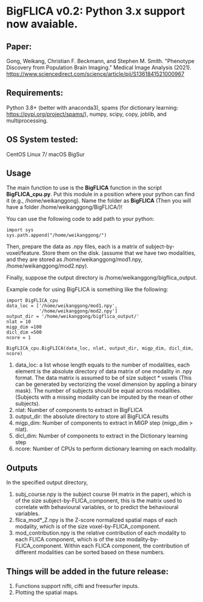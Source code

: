 # BigFLICA v0.2: Python 3.x support now avaiable.

## Paper:
Gong, Weikang, Christian F. Beckmann, and Stephen M. Smith. "Phenotype Discovery from Population Brain Imaging." Medical Image Analysis (2021).
https://www.sciencedirect.com/science/article/pii/S1361841521000967

## Requirements:
Python 3.8+ (better with anaconda3), spams (for dictionary learning: https://pypi.org/project/spams/), numpy, scipy, copy, joblib, and multiprocessing.

## OS System tested:
CentOS Linux 7/ macOS BigSur

## Usage
The main function to use is the **BigFLICA** function in the script **BigFLICA_cpu.py**. Put this module in a position where your python can find it (e.g., /home/weikanggong). Name the folder as **BigFLICA** (Then you will have a folder /home/weikanggong/BigFLICA/)!

You can use the following code to add path to your python:
```
import sys
sys.path.append("/home/weikanggong/")
```

Then, prepare the data as .npy files, each is a matrix of subject-by-voxel/feature. Store them on the disk.
(assume that we have two modalities, and they are stored as /home/weikanggong/mod1.npy, /home/weikanggong/mod2.npy). 

Finally, suppose the output directory is /home/weikanggong/bigflica_output. 

Example code for using BigFLICA is something like the following:
```
import BigFLICA_cpu
data_loc = ['/home/weikanggong/mod1.npy',
            '/home/weikanggong/mod2.npy']
output_dir = '/home/weikanggong/bigflica_output/'
nlat = 10
migp_dim =100
dicl_dim =500
ncore = 1

BigFLICA_cpu.BigFLICA(data_loc, nlat, output_dir, migp_dim, dicl_dim, ncore)

```
1. data_loc: a list whose length equals to the number of modalities, each element is the absolute directory of data
          matrix of one modality in .npy format. The data matrix is assumed to be of size subject * voxels (This can be generated by vectorizing the voxel dimension by appling a binary mask).
          The number of subjects should be equal across modalities. (Subjects with a missing modality can be imputed by the             mean of other subjects).
2. nlat: Number of components to extract in BigFLICA
3. output_dir: the absolute directory to store all BigFLICA results
4. migp_dim: Number of components to extract in MIGP step (migp_dim > nlat).
5. dicl_dim: Number of components to extract in the Dictionary learning step
6. ncore: Number of CPUs to perform dictionary learning on each modality.

## Outputs
In the specified output directory,
1. subj_course.npy is the subject course (H matrix in the paper), which is of the size subject-by-FLICA_component, this is the matrix used to correlate with behavioural variables, or to predict the behavioural variables.
2. flica_mod*_Z.npy is the Z-score normalized spatial maps of each modality, which is of the size voxel-by-FLICA_component.
3. mod_contribution.npy is the relative contribution of each modality to each FLICA component, which is of the size modality-by-FLICA_component. Within each FLICA component, the contribution of different modalities can be sorted based on these numbers.


## Things will be added in the future release:
1. Functions support nifti, cifti and freesurfer inputs.
2. Plotting the spatial maps.







